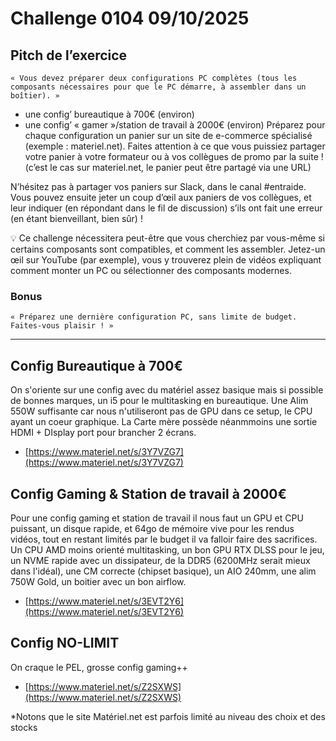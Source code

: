 # Challenge 0104 09/10/2025

## Pitch de l’exercice

``« Vous devez préparer deux configurations PC complètes (tous les composants nécessaires pour que le PC démarre, à assembler dans un boîtier). »``

- une config’ bureautique à 700€ (environ)
- une config’ « gamer »/station de travail à 2000€ (environ)
Préparez pour chaque configuration un panier sur un site de e-commerce spécialisé (exemple : materiel.net). Faites attention à ce que vous puissiez partager votre panier à votre formateur ou à vos collègues de promo par la suite ! (c’est le cas sur materiel.net, le panier peut être partagé via une URL)

N’hésitez pas à partager vos paniers sur Slack, dans le canal #entraide. Vous pouvez ensuite jeter un coup d’œil aux paniers de vos collègues, et leur indiquer (en répondant dans le fil de discussion) s’ils ont fait une erreur (en étant bienveillant, bien sûr) !

💡 Ce challenge nécessitera peut-être que vous cherchiez par vous-même si certains composants sont compatibles, et comment les assembler. Jetez-un œil sur YouTube (par exemple), vous y trouverez plein de vidéos expliquant comment monter un PC ou sélectionner des composants modernes.

### Bonus

``« Préparez une dernière configuration PC, sans limite de budget. Faites-vous plaisir ! »``

---

## Config Bureautique à 700€

On s'oriente sur une config avec du matériel assez basique mais si possible de bonnes marques, un i5 pour le multitasking en bureautique. Une Alim 550W suffisante car nous n'utiliseront pas de GPU dans ce setup, le CPU ayant un coeur graphique. La Carte mère possède néanmmoins une sortie HDMI + DIsplay port pour brancher 2 écrans.

- [https://www.materiel.net/s/3Y7VZG7](https://www.materiel.net/s/3Y7VZG7)

## Config Gaming & Station de travail à 2000€

Pour une config gaming et station de travail il nous faut un GPU et CPU puissant, un disque rapide, et 64go de mémoire vive pour les rendus vidéos, tout en restant limités par le budget il va falloir faire des sacrifices. Un CPU AMD moins orienté multitasking, un bon GPU RTX DLSS pour le jeu, un NVME rapide avec un dissipateur, de la DDR5 (6200MHz serait mieux dans l'idéal), une CM correcte (chipset basique), un AIO 240mm, une alim 750W Gold, un boitier avec un bon airflow.

- [https://www.materiel.net/s/3EVT2Y6](https://www.materiel.net/s/3EVT2Y6)

## Config NO-LIMIT

On craque le PEL, grosse config gaming++

- [https://www.materiel.net/s/Z2SXWS](https://www.materiel.net/s/Z2SXWS)

*Notons que le site Matériel.net est parfois limité au niveau des choix et des stocks
